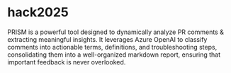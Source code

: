 # hack2025
PRISM is a powerful tool designed to dynamically analyze PR comments &amp; extracting meaningful insights. It leverages Azure OpenAI to classify comments into actionable terms, definitions, and troubleshooting steps, consolidating them into a well-organized markdown report, ensuring that important feedback is never overlooked.
